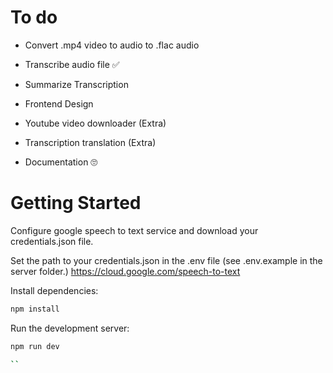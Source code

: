 # To do

- Convert .mp4 video to audio to .flac audio

- Transcribe audio file ✅

- Summarize Transcription

- Frontend Design

- Youtube video downloader (Extra)

- Transcription translation (Extra)

- Documentation 🙄


# Getting Started

Configure google speech to text service and download your credentials.json file.

Set the path to your credentials.json in the .env file (see .env.example in the server folder.)
https://cloud.google.com/speech-to-text

Install dependencies:

```bash
npm install

```

Run the development server:

```bash
npm run dev

``